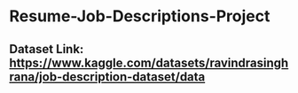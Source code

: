 # Resume-Job-Descriptions-Project

## Dataset Link: https://www.kaggle.com/datasets/ravindrasinghrana/job-description-dataset/data
